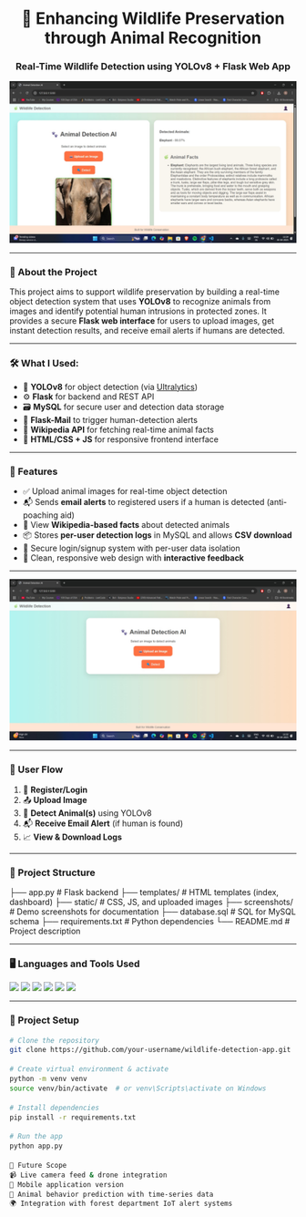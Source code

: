 
<h1 align="center">🦁 Enhancing Wildlife Preservation through Animal Recognition</h1>
<h3 align="center">Real-Time Wildlife Detection using YOLOv8 + Flask Web App</h3>

<p align="center">
  <img src="screenshots/WhatsApp Image 2025-05-25 at 10.22.21 AM (1).jpeg" alt="Wildlife Detection Screenshot" width="600"/>
</p>

---

### 🧠 About the Project

This project aims to support wildlife preservation by building a real-time object detection system that uses **YOLOv8** to recognize animals from images and identify potential human intrusions in protected zones. It provides a secure **Flask web interface** for users to upload images, get instant detection results, and receive email alerts if humans are detected.

---

### 🛠️ What I Used:

- 🐍 **YOLOv8** for object detection (via [Ultralytics](https://github.com/ultralytics/ultralytics))
- ⚙️ **Flask** for backend and REST API
- 🗃️ **MySQL** for secure user and detection data storage
- 📧 **Flask-Mail** to trigger human-detection alerts
- 🧠 **Wikipedia API** for fetching real-time animal facts
- 🎨 **HTML/CSS + JS** for responsive frontend interface

---

### 🎯 Features

- ✅ Upload animal images for real-time object detection
- 📬 Sends **email alerts** to registered users if a human is detected (anti-poaching aid)
- 🧠 View **Wikipedia-based facts** about detected animals
- 📦 Stores **per-user detection logs** in MySQL and allows **CSV download**
- 🔐 Secure login/signup system with per-user data isolation
- 📱 Clean, responsive web design with **interactive feedback**

---
<p align="center">
  <img src="screenshots/WhatsApp Image 2025-05-25 at 10.22.20 AM.jpeg" alt="Dashboard Screenshot" width="600"/>
</p>

---

### 🔐 User Flow

1. 🧾 **Register/Login**  
2. 📤 **Upload Image**  
3. 🧠 **Detect Animal(s)** using YOLOv8  
4. 📬 **Receive Email Alert** (if human is found)  
5. 📈 **View & Download Logs**

---

### 📂 Project Structure

├── app.py # Flask backend
├── templates/ # HTML templates (index, dashboard)
├── static/ # CSS, JS, and uploaded images
├── screenshots/ # Demo screenshots for documentation
├── database.sql # SQL for MySQL schema
├── requirements.txt # Python dependencies
└── README.md # Project description


---

### 🖥️ Languages and Tools Used

<p align="left">
  <img src="https://img.shields.io/badge/Python-3776AB?style=flat&logo=python&logoColor=white"/>
  <img src="https://img.shields.io/badge/Flask-000000?style=flat&logo=flask&logoColor=white"/>
  <img src="https://img.shields.io/badge/MySQL-005C84?style=flat&logo=mysql&logoColor=white"/>
  <img src="https://img.shields.io/badge/HTML5-E34F26?style=flat&logo=html5&logoColor=white"/>
  <img src="https://img.shields.io/badge/CSS3-1572B6?style=flat&logo=css3&logoColor=white"/>
  <img src="https://img.shields.io/badge/YOLOv8-FFCA28?style=flat&logo=ultralytics&logoColor=black"/>
</p>

---

### 🧩 Project Setup

```bash
# Clone the repository
git clone https://github.com/your-username/wildlife-detection-app.git

# Create virtual environment & activate
python -m venv venv
source venv/bin/activate  # or venv\Scripts\activate on Windows

# Install dependencies
pip install -r requirements.txt

# Run the app
python app.py

📌 Future Scope
📹 Live camera feed & drone integration
📱 Mobile application version
🧠 Animal behavior prediction with time-series data
🌍 Integration with forest department IoT alert systems
